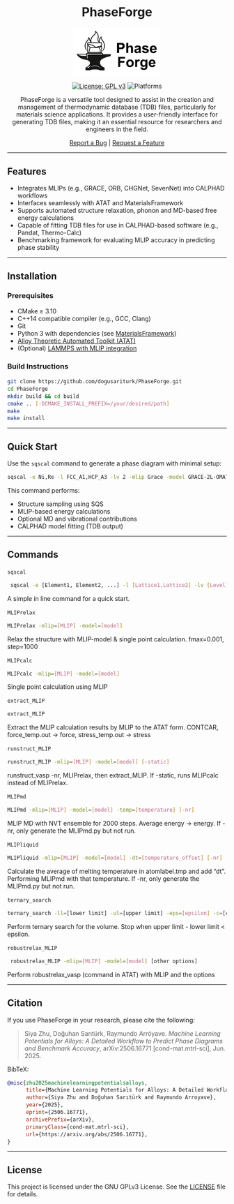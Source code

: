 <div align="center">

# PhaseForge

<p align="center">
  <img src="logo.png" alt="PhaseForge Logo" width="200"/>
</p>

[![License: GPL v3](https://img.shields.io/badge/License-GPLv3-blue.svg)](https://opensource.org/license/gpl-3-0)
![Platforms](https://img.shields.io/badge/platform-linux%20%7C%20macos-lightgrey)

<p>
PhaseForge is a versatile tool designed to assist in the creation and management of thermodynamic database (TDB) files, particularly for materials science applications. It provides a user-friendly interface for generating TDB files, making it an essential resource for researchers and engineers in the field.

</p>

<p>
  <a href="https://github.com/dogusariturk/PhaseForge/issues/new?labels=bug">Report a Bug</a> |
  <a href="https://github.com/dogusariturk/PhaseForge/issues/new?labels=enhancement">Request a Feature</a>
</p>

</div>

---

## Features

- Integrates MLIPs (e.g., GRACE, ORB, CHGNet, SevenNet) into CALPHAD workflows
- Interfaces seamlessly with ATAT and MaterialsFramework
- Supports automated structure relaxation, phonon and MD-based free energy calculations
- Capable of fitting TDB files for use in CALPHAD-based software (e.g., Pandat, Thermo-Calc)
- Benchmarking framework for evaluating MLIP accuracy in predicting phase stability

---

## Installation

### Prerequisites

- CMake ≥ 3.10
- C++14 compatible compiler (e.g., GCC, Clang)
- Git
- Python 3 with dependencies (see [MaterialsFramework](https://github.com/dogusariturk/MaterialsFramework))
- [Alloy Theoretic Automated Toolkit (ATAT)](https://axelvandewalle.github.io/www-avdw/atat/)
- (Optional) [LAMMPS with MLIP integration](https://github.com/dogusariturk/lammps/tree/new-models)

### Build Instructions

```sh
git clone https://github.com/dogusariturk/PhaseForge.git
cd PhaseForge
mkdir build && cd build
cmake .. [-DCMAKE_INSTALL_PREFIX=/your/desired/path]
make
make install
```

---

## Quick Start

Use the `sqscal` command to generate a phase diagram with minimal setup:

```sh
sqscal -e Ni,Re -l FCC_A1,HCP_A3 -lv 2 -mlip Grace -model GRACE-2L-OMAT
```

This command performs:

* Structure sampling using SQS
* MLIP-based energy calculations
* Optional MD and vibrational contributions
* CALPHAD model fitting (TDB output)

---


## Commands

`sqscal`

```sh
 sqscal -e [Element1, Element2, ...] -l [Lattice1,Lattice2] -lv [Level] -mlip [MLIP] -model [MLIP model version] [-vib] [-sro]
```

A simple in line command for a quick start.


`MLIPrelax`

```sh
MLIPrelax -mlip=[MLIP] -model=[model]
```

Relax the structure with MLIP-model & single point calculation. fmax=0.001, step=1000


`MLIPcalc`

```sh
MLIPcalc -mlip=[MLIP] -model=[model]
```

Single point calculation using MLIP

`extract_MLIP`

```sh
extract_MLIP
```
Extract the MLIP calculation results by MLIP to the ATAT form. CONTCAR, force_temp.out → force, stress_temp.out → stress

`runstruct_MLIP`

```sh
runstruct_MLIP -mlip=[MLIP] -model=[model] [-static]
```

runstruct_vasp -nr, MLIPrelax, then extract_MLIP. If -static, runs MLIPcalc instead of MLIPrelax.

`MLIPmd`

```sh
MLIPmd -mlip=[MLIP] -model=[model] -temp=[temperature] [-nr]
```

MLIP MD with NVT ensemble for 2000 steps. Average energy → energy. If -nr, only generate the MLIPmd.py but not run.

`MLIPliquid`

```sh
MLIPliquid -mlip=[MLIP] -model=[model] -dt=[temperature_offset] [-nr]
```

Calculate the average of melting temperature in atomlabel.tmp and add “dt”. Performing MLIPmd with that temperature. If -nr, only generate the MLIPmd.py but not run.

`ternary_search`

```sh
ternary_search -ll=[lower limit] -ul=[upper limit] -eps=[epsilon] -c=[command for energy]
```

Perform ternary search for the volume. Stop when upper limit - lower limit < epsilon. 

`robustrelax_MLIP`

```sh
 robustrelax_MLIP -mlip=[MLIP] -model=[model] [other options]
```

Perform robustrelax_vasp (command in ATAT) with MLIP and the options

---


## Citation

If you use PhaseForge in your research, please cite the following:

> Siya Zhu, Doğuhan Sarıtürk, Raymundo Arróyave. *Machine Learning Potentials for Alloys: A Detailed Workflow to Predict Phase Diagrams and Benchmark Accuracy*, arXiv:2506.16771 [cond-mat.mtrl-sci], Jun. 2025.

BibTeX:

```bibtex
@misc{zhu2025machinelearningpotentialsalloys,
      title={Machine Learning Potentials for Alloys: A Detailed Workflow to Predict Phase Diagrams and Benchmark Accuracy}, 
      author={Siya Zhu and Doğuhan Sarıtürk and Raymundo Arroyave},
      year={2025},
      eprint={2506.16771},
      archivePrefix={arXiv},
      primaryClass={cond-mat.mtrl-sci},
      url={https://arxiv.org/abs/2506.16771}, 
}
```

---

## License

This project is licensed under the GNU GPLv3 License. See the [LICENSE](./LICENSE) file for details.
